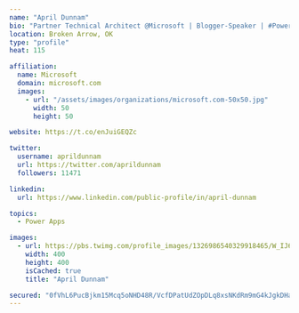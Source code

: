 ```yaml
---
name: "April Dunnam"
bio: "Partner Technical Architect @Microsoft | Blogger-Speaker | #PowerApps, #PowerAutomate, #Office365, #SharePoint | #WIT | #Karaoke Queen"
location: Broken Arrow, OK
type: "profile"
heat: 115

affiliation:
  name: Microsoft
  domain: microsoft.com
  images:
    - url: "/assets/images/organizations/microsoft.com-50x50.jpg"
      width: 50
      height: 50

website: https://t.co/enJuiGEQZc

twitter:
  username: aprildunnam
  url: https://twitter.com/aprildunnam
  followers: 11471

linkedin:
  url: https://www.linkedin.com/public-profile/in/april-dunnam

topics:
  - Power Apps

images:
  - url: https://pbs.twimg.com/profile_images/1326986540329918465/W_IJ6Ih2_400x400.jpg
    width: 400
    height: 400
    isCached: true
    title: "April Dunnam"

secured: "0fVhL6PucBjkm15Mcq5oNHD48R/VcfDPatUdZOpDLq8xsNKdRm9mG4kJgkDHadjFOlYShwIjQsEoLtBstKaJq5mmLVzQt4Cylhnf+d6SQFLFcQZ4z62QnZwuLOTVpbR4Go0Jv+E10B0+036D+xEpVnaBaOjHAh0yETMeDgMOy6HiAVMBMo4d7ZOD10QUKyuyVrveotkplBriIkzr7CEe8IlCXlhl+S76sEd5TTCWalF/ah7kVuLvCsBQS4y4m1rFDa+3A62g0LKPsd6DE553uayaa8Rc+tZD7O2enbV6+UEeU4uVw2kn3o+cZclXcS1XcG/X9pEFdDw51HWx2XsF4nf9JSPEUN+7uUeVkvQsz+U5NL3uv+C+y16O+I2hkHDRlbHViqaUlJT8BFk+GHmOKXiQG74CEXOEOytxwEVFqvg=;fU1SGu3kW2qgqh7/IE8Dzg=="
---
```


